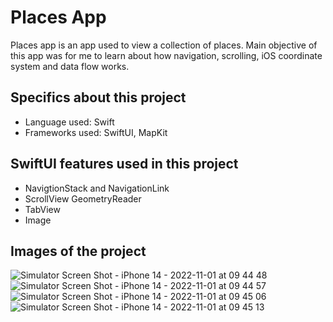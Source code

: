 # Places App

Places app is an app used to view a collection of places. Main objective of this app was for me to learn about how navigation, scrolling, iOS coordinate system and data flow works.

## Specifics about this project
- Language used: Swift
- Frameworks used: SwiftUI, MapKit

## SwiftUI features used in this project
- NavigtionStack and NavigationLink
- ScrollView GeometryReader
- TabView
- Image

## Images of the project
![Simulator Screen Shot - iPhone 14 - 2022-11-01 at 09 44 48](https://user-images.githubusercontent.com/114774767/199262198-0bc504b0-c0d8-48db-8e0c-5a8bad0ff2a3.png)
![Simulator Screen Shot - iPhone 14 - 2022-11-01 at 09 44 57](https://user-images.githubusercontent.com/114774767/199262221-ad731747-8b64-495c-b95b-16fe7b0b89c4.png)
![Simulator Screen Shot - iPhone 14 - 2022-11-01 at 09 45 06](https://user-images.githubusercontent.com/114774767/199262241-4bb89ce4-1ed5-4110-ac09-c44fb2d1dc11.png)
![Simulator Screen Shot - iPhone 14 - 2022-11-01 at 09 45 13](https://user-images.githubusercontent.com/114774767/199262255-948813d0-22eb-4ec6-993c-f80ba7922297.png)
